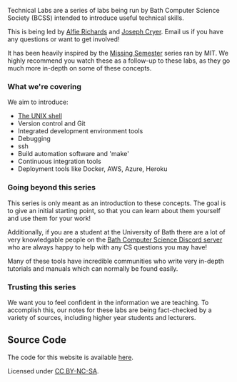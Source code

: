 Technical Labs are a series of labs being run by Bath Computer Science Society (BCSS) intended to 
introduce useful technical skills.

This is being led by [Alfie Richards](mailto:ar2227@bath.ac.uk) and [Joseph 
Cryer](mailto:jjc82@bath.ac.uk). Email us if you have any questions or want to get involved!

It has been heavily inspired by the [Missing Semester](https://missing.csail.mit.edu) series ran by 
MIT. We highly recommend you watch these as a follow-up to these labs, as they go much more in-depth
on some of these concepts.

### What we're covering

We aim to introduce:

- [The UNIX shell](UNIX_shell.md)
- Version control and Git
- Integrated development environment tools
- Debugging
- ssh
- Build automation software and 'make'
- Continuous integration tools
- Deployment tools like Docker, AWS, Azure, Heroku

### Going beyond this series

This series is only meant as an introduction to these concepts. The goal is to give an initial 
starting point, so that you can learn about them yourself and use them for your work!

Additionally, if you are a student at the University of Bath there are a lot of very knowledgable 
people on the [Bath Computer Science Discord server](https://discord.gg/gDYbrpK) who are always 
happy to help with any CS questions you may have!

Many of these tools have incredible communities who write very in-depth tutorials and manuals 
which can normally be found easily.

### Trusting this series

We want you to feel confident in the information we are teaching. To accomplish this, our notes for 
these labs are being fact-checked by a variety of sources, including higher year students and 
lecturers.

Source Code
-----------

The code for this website is available [here](https://github.com/bath-bcss/Technical-Labs).

Licensed under [CC BY-NC-SA](https://creativecommons.org/licenses/by-nc-sa/4.0/legalcode).
